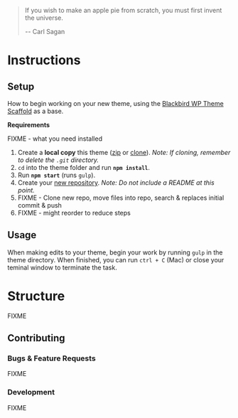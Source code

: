 > If you wish to make an apple pie from scratch, you must first invent the universe.
>
> -- Carl Sagan

# Instructions
## Setup
How to begin working on your new theme, using the [Blackbird WP Theme Scaffold](https://github.com/BlackbirdDigital/wp-theme-scaffold) as a base.

**Requirements**

FIXME - what you need installed

1. Create a **local copy** this theme ([zip](https://github.com/BlackbirdDigital/wp-theme-scaffold/archive/refs/heads/rough-pass.zip) or [clone](https://github.com/BlackbirdDigital/wp-theme-scaffold)). *Note: If cloning, remember to delete the `.git` directory.*
2. `cd` into the theme folder and run **`npm install`**.
3. Run **`npm start`** (runs `gulp`).
4. Create your [new repository](https://bitbucket.org/repo/create?workspace=blackbirddev). *Note: Do not include a README at this point.*
5. FIXME - Clone new repo, move files into repo, search & replaces initial commit & push
6. FIXME - might reorder to reduce steps

## Usage
When making edits to your theme, begin your work by running `gulp` in the theme directory. When finished, you can run `ctrl + C` (Mac) or close your teminal window to terminate the task.

# Structure
FIXME

## Contributing
### Bugs & Feature Requests
FIXME

### Development

FIXME